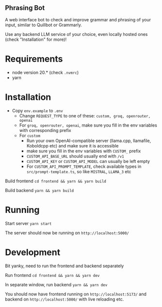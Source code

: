 ## Phrasing Bot

A web interface bot to check and improve grammar and phrasing of your input, similar to Quillbot or Grammarly.

Use any backend LLM service of your choice, even locally hosted ones (check "Installation" for more)!

# Requirements

- node version 20.* (check `.nvmrc`)
- yarn

# Installation

- Copy `env.example` to `.env`
  - Change `REQUEST_TYPE` to one of these: `custom, groq, openrouter, openai`
  - For `groq, openrouter, openai`, make sure you fill in the env variables with corresponding prefix
  - For `custom`
    - Run your own OpenAI-compatible server (llama.cpp, llamafile, Koboldcpp etc) and make sure it is accessible
    - make sure you fill in the env variables with `CUSTOM_` prefix
    - `CUSTOM_API_BASE_URL` should usually end with `/v1`
    - `CUSTOM_API_KEY` or `CUSTOM_API_MODEL` can usually be left empty
    - For `CUSTOM_API_PROMPT_TEMPLATE`, check available types in `src/prompt-template.ts`, so like `MISTRAL`, `LLAMA_3` etc

Build frontend
`cd frontend && yarn && yarn build`

Build backend
`yarn && yarn build`

# Running

Start server
`yarn start`

The server should now be running on `http://localhost:5000/`

# Development

Bit yanky, need to run the frontend and backend separately

Run frontend `cd frontend && yarn && yarn dev`

In separate window, run backend `yarn && yarn dev`

You should now have frontend running on `http://localhost:5173/` and backend on `http://localhost:5000/` with live reloading etc.
